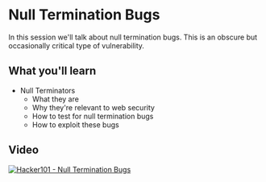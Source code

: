 Null Termination Bugs
=====================

In this session we'll talk about null termination bugs.  This is an obscure but occasionally critical type of vulnerability.

What you'll learn
-----------------

- Null Terminators
	- What they are
	- Why they're relevant to web security
	- How to test for null termination bugs
	- How to exploit these bugs

Video
-----

[![Hacker101 - Null Termination Bugs](https://img.youtube.com/vi/xCcVjgTbycM/0.jpg)](https://www.youtube.com/watch?v=xCcVjgTbycM)
